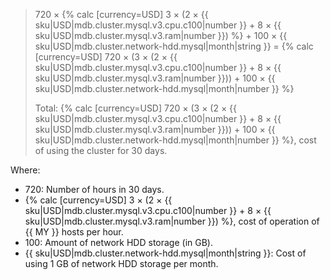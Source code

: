 > 720 × {% calc [currency=USD] 3 × (2 × {{ sku|USD|mdb.cluster.mysql.v3.cpu.c100|number }} + 8 × {{ sku|USD|mdb.cluster.mysql.v3.ram|number }}) %} + 100&nbsp;×&nbsp;{{ sku|USD|mdb.cluster.network-hdd.mysql|month|string }} = {% calc [currency=USD] 720 × (3 × (2 × {{ sku|USD|mdb.cluster.mysql.v3.cpu.c100|number }} + 8 × {{ sku|USD|mdb.cluster.mysql.v3.ram|number }})) + 100 × {{ sku|USD|mdb.cluster.network-hdd.mysql|month|number }} %}
>
> Total: {% calc [currency=USD] 720 × (3 × (2 × {{ sku|USD|mdb.cluster.mysql.v3.cpu.c100|number }} + 8 × {{ sku|USD|mdb.cluster.mysql.v3.ram|number }})) + 100 × {{ sku|USD|mdb.cluster.network-hdd.mysql|month|number }} %}, cost of using the cluster for 30 days.

Where:
* 720: Number of hours in 30 days.
* {% calc [currency=USD] 3 × (2 × {{ sku|USD|mdb.cluster.mysql.v3.cpu.c100|number }} + 8 × {{ sku|USD|mdb.cluster.mysql.v3.ram|number }}) %}, cost of operation of {{ MY }} hosts per hour.
* 100: Amount of network HDD storage (in GB).
* {{ sku|USD|mdb.cluster.network-hdd.mysql|month|string }}: Cost of using 1 GB of network HDD storage per month.